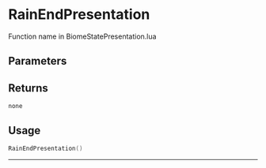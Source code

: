 # RainEndPresentation
Function name in BiomeStatePresentation.lua
## Parameters

## Returns
`none`
## Usage
```lua
RainEndPresentation()
```
---
